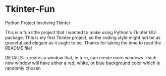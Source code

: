 # Tkinter-Fun
Python Project Involving Tkinter

This is a fun little project that I wanted to make using Python's Tkinter GUI package. This is my first Tkinter project, so the coding style might not be as graceful and elegant as it ought to be. Thanks for taking the time to read the README file!

DETAILS:
-creates a window that, in turn, can create more windows
-each new window will have either a red, white, or blue background color which is randomly chosen
